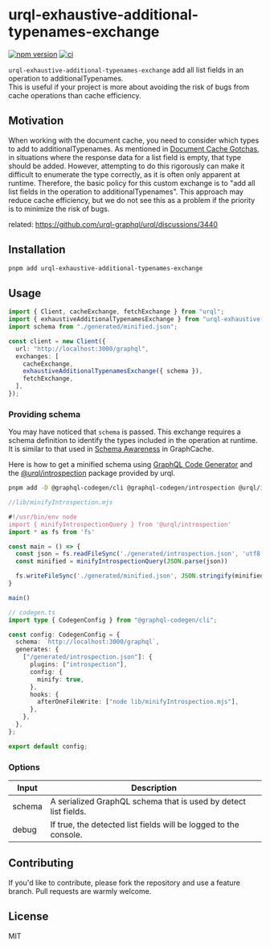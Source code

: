 # urql-exhaustive-additional-typenames-exchange

[![npm version](https://badge.fury.io/js/urql-exhaustive-additional-typenames-exchange.svg)](https://badge.fury.io/js/urql-exhaustive-additional-typenames-exchange)
[![ci](https://github.com/route06/urql-exhaustive-additional-typenames-exchange/actions/workflows/ci.yml/badge.svg)](https://github.com/route06/urql-exhaustive-additional-typenames-exchange/actions/workflows/ci.yml)

`urql-exhaustive-additional-typenames-exchange` add all list fields in an operation to additionalTypenames.  
This is useful if your project is more about avoiding the risk of bugs from cache operations than cache efficiency.

## Motivation

When working with the document cache, you need to consider which types to add to additionalTypenames. As mentioned in [Document Cache Gotchas](https://commerce.nearform.com/open-source/urql/docs/basics/document-caching/#document-cache-gotchas), in situations where the response data for a list field is empty, that type should be added. However, attempting to do this rigorously can make it difficult to enumerate the type correctly, as it is often only apparent at runtime. Therefore, the basic policy for this custom exchange is to "add all list fields in the operation to additionalTypenames". This approach may reduce cache efficiency, but we do not see this as a problem if the priority is to minimize the risk of bugs.

related: https://github.com/urql-graphql/urql/discussions/3440

## Installation

```sh
pnpm add urql-exhaustive-additional-typenames-exchange
```

## Usage

```ts
import { Client, cacheExchange, fetchExchange } from "urql";
import { exhaustiveAdditionalTypenamesExchange } from "urql-exhaustive-additional-typenames-exchange";
import schema from "./generated/minified.json";

const client = new Client({
  url: "http://localhost:3000/graphql",
  exchanges: [
    cacheExchange,
    exhaustiveAdditionalTypenamesExchange({ schema }),
    fetchExchange,
  ],
});
```

### Providing schema

You may have noticed that `schema` is passed. This exchange requires a schema definition to identify the types included in the operation at runtime.  
It is similar to that used in [Schema Awareness](https://commerce.nearform.com/open-source/urql/docs/graphcache/schema-awareness/) in GraphCache.

Here is how to get a minified schema using [GraphQL Code Generator](https://the-guild.dev/graphql/codegen) and the [@urql/introspection](https://www.npmjs.com/package/@urql/introspection) package provided by urql.

```sh
pnpm add -D @graphql-codegen/cli @graphql-codegen/introspection @urql/introspection
```

```js
//lib/minifyIntrospection.mjs

#!/usr/bin/env node
import { minifyIntrospectionQuery } from '@urql/introspection'
import * as fs from 'fs'

const main = () => {
  const json = fs.readFileSync('./generated/introspection.json', 'utf8')
  const minified = minifyIntrospectionQuery(JSON.parse(json))

  fs.writeFileSync('./generated/minified.json', JSON.stringify(minified))
}

main()
```

```ts
// codegen.ts
import type { CodegenConfig } from "@graphql-codegen/cli";

const config: CodegenConfig = {
  schema: `http://localhost:3000/graphql`,
  generates: {
    ["/generated/introspection.json"]: {
      plugins: ["introspection"],
      config: {
        minify: true,
      },
      hooks: {
        afterOneFileWrite: ["node lib/minifyIntrospection.mjs"],
      },
    },
  },
};

export default config;
```

### Options

| Input  | Description                                                      |
| ------ | ---------------------------------------------------------------- |
| schema | A serialized GraphQL schema that is used by detect list fields.  |
| debug  | If true, the detected list fields will be logged to the console. |

## Contributing

If you'd like to contribute, please fork the repository and use a feature branch. Pull requests are warmly welcome.

## License

MIT
